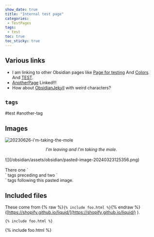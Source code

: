 ```yaml
---
show_date: true
title: "Internal test page"
categories:
 - TestPages
tags:
 - test
toc: true
toc_sticky: true
---
```

## Various links

- I am linking to other Obsidian pages like [Page for testing](/obsidian/testpages/page-for-testing) And [Colors](/obsidian/colors). And [TEST](/obsidian/testpages/test).
- [AnotherPage](/obsidian/testpages/anotherpage) Linked!!!
- How about [ObsidianJekyll](/obsidian/obsidian-jekyll/obsidianjekyll) with weird characters?

## `tags`

#test #another-tag

## Images
![20230626-i'm-taking-the-mole](/obsidian/assets/obsidian/20230626-im-taking-the-mole.png)

<center><em>I'm leaving and I'm taking the mole.</em></center>
<br>
![](/obsidian/assets/obsidian/pasted-image-20240323125356.png)
<br><br>
There one `<br>` tags preceding and two `<br>` tags following this pasted image.

## Included files

These come from {% raw %}`{% include foo.html %}`{% endraw %} ([https://shopify.github.io/liquid/](https://shopify.github.io/liquid/) ).

```
{% include foo.html %}
```

{% include foo.html %}

<!-- Modified 2024-03-31:22:46:50 -->
